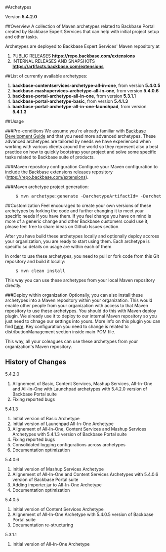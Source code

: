 #Archetypes

Version **5.4.2.0**

##Overview
A collection of Maven archetypes related to Backbase Portal created by Backbase Expert Services that can help with initial project setup and other tasks.

Archetypes are deployed to Backbase Expert Services' Maven repository at

1. PUBLIC RELEASES   					**https://repo.backbase.com/extensions** 
2. INTERNAL RELEASES AND SNAPSHOTS  	**https://artifacts.backbase.com/extensions**

##List of currently available archetypes:
1. **backbase-contentservices-archetype-all-in-one**, from version **5.4.0.5**
2. **backbase-mashupervices-archetype-all-in-one**, from version **5.4.0.6**
3. **backbase-portal-archetype-all-in-one**, from version **5.3.1.1**
4. **backbase-portal-archetype-basic**, from version **5.4.1.3**
5. **backbase-portal-archetype-all-in-one-launchpad**, from version **5.4.1.3**

##Usage

###Pre-conditions
We assume you're already familiar with [Backbase Development Guide](https://my.backbase.com/doc-center/manuals/portal/inst_devl.html) and that you need more advanced archetypes. These advanced archetypes are tailored by needs we have experienced when working with various clients around the world so they represent also a best practice on how to quickly bootstrap your project and solve some specific tasks related to Backbase suite of products.

###Maven repository configuration
Configure your Maven configuration to include the Backbase extensions releases repository (https://repo.backbase.com/extensions).

###Maven archetype project generation: 
<pre>
	$ mvn archetype:generate -DarchetypeArtifactId=<archetype_name> -DarchetypeGroupId=com.backbase.expert.tools -DarchetypeVersion=<archetype_version> 
</pre>

##Customization
Feel encouraged to create your own versions of these archetypes by forking the code and further changing it to meet your specific needs if you have them. If you feel change you have on mind is more of a generic change and other Backbase customers could use it, please feel free to share ideas on Github Issues section.

After you have build these archetypes locally and optionally deploy accross your organization, you are ready to start using them. Each archetype is specific so details on usage are within each of them.

In order to use these archetypes, you need to pull or fork code from this Git repository and build it locally:  
<pre>
	$ mvn clean install
</pre>
This way you can use these archetypes from your local Maven repository directly. 

###Deploy within organization
Optionally, you can also install these archetypes into a Maven repository within your organization. This would enable other people from your organization with access to that Maven repository to use these archetypes. You should do this with Maven deploy plugin. We already use it to deploy to our internal Maven repository so you just need to chnage our settings into yours. More info on this plugin you can find [here](http://maven.apache.org/plugins/maven-deploy-plugin). Key configuration you need to change is related to distributionManagement section inside main POM file.

This way, all your coleagues can use these archetypes from your organization's Maven repository. 

## History of Changes
5.4.2.0 

1. Alignement of Basic, Content Services, Mashup Services, All-In-One and All-In-One with Launchpad archetypes with 5.4.2.0 version of Backbase Portal suite
2. Fixing reported bugs

5.4.1.3 

1. Initial version of Basic Archetype 
2. Initial version of Launchpad All-In-One Archetype
3. Alignement of All-In-One, Content Services and Mashup Services Archetypes with 5.4.1.3 version of Backbase Portal suite
4. Fixing reported bugs
5. Consolidated logging configurations across archetypes
6. Documentation optimization

5.4.0.6 

1. Initial version of Mashup Services Archetype 
2. Alignement of All-In-One and Content Services Archetypes with 5.4.0.6 version of Backbase Portal suite
3. Adding importer.jar to All-In-One Archetype 
4. Documentation optimization

5.4.0.5 

1. Initial version of Content Services Archetype 
2. Alignement of All-In-One Archetype with 5.4.0.5 version of Backbase Portal suite
3. Documentation re-structuring

5.3.1.1 

1. Initial version of All-In-One Archetype